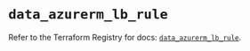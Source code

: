 # `data_azurerm_lb_rule`

Refer to the Terraform Registry for docs: [`data_azurerm_lb_rule`](https://registry.terraform.io/providers/hashicorp/azurerm/4.18.0/docs/data-sources/lb_rule).
